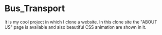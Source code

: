 # Bus_Transport
It is my cool project in which I clone a website. In this clone site the "ABOUT US" page is available and also beautiful CSS animation are shown in it.

